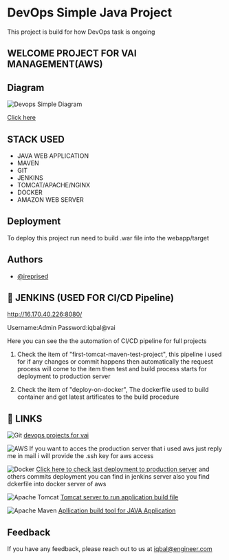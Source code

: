 # DevOps Simple Java Project

This project is build for how DevOps task is ongoing

## WELCOME PROJECT FOR VAI MANAGEMENT(AWS)

## Diagram

![Devops Simple Diagram](https://i.imgur.com/00t21Yb.png)

[Click here](http://16.16.142.13:8080/webapp/)

## STACK USED

- JAVA WEB APPLICATION
- MAVEN
- GIT
- JENKINS
- TOMCAT/APACHE/NGINX
- DOCKER
- AMAZON WEB SERVER

## Deployment

To deploy this project run need to build .war file into the webapp/target

## Authors

- [@ireprised](https://github.com/ireprised)

## 🚀 JENKINS (USED FOR CI/CD Pipeline)

http://16.170.40.226:8080/

Username:Admin
Password:iqbal@vai

Here you can see the the automation of CI/CD pipeline for full projects

1. Check the item of "first-tomcat-maven-test-project", this pipeline i used for if any changes or commit happens then automatically the request process
   will come to the item then test and build process starts for deployment
   to production server

2. Check the item of "deploy-on-docker", The dockerfile used to build container and get latest artificates to the build procedure

## 🔗 LINKS

![Git](https://img.shields.io/badge/git-%23F05033.svg?style=for-the-badge&logo=git&logoColor=white) [devops projects for vai](https://github.com/ireprised/devops_project_for_vai/)

![AWS](https://img.shields.io/badge/Amazon_AWS-FF9900?style=for-the-badge&logo=amazonaws&logoColor=white) If you want to acces the production server that i used aws just reply me in mail i will provide the .ssh key for aws access

![Docker](https://img.shields.io/badge/Docker-2CA5E0?style=for-the-badge&logo=docker&logoColor=white) [Click here to check last deployment to production server](http://16.16.142.13:8080/webapp/)
and others commits deployment you can find in jenkins server also you find dckerfile into docker server of aws

![Apache Tomcat](https://img.shields.io/badge/apache%20tomcat-%23F8DC75.svg?style=for-the-badge&logo=apache-tomcat&logoColor=black) [Tomcat server to run application build file](http://16.16.193.176:8080)

![Apache Maven](https://img.shields.io/badge/Apache%20Maven-C71A36?style=for-the-badge&logo=Apache%20Maven&logoColor=white) [Apllication build tool for JAVA Application](http://16.16.193.176:8080)

## Feedback

If you have any feedback, please reach out to us at iqbal@engineer.com
